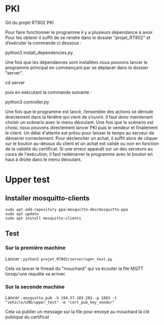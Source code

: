 # PKI
Git du projet RT802 PKI

Pour faire fonctionner le programme il y a plusieurs dépendance à avoir. Pour les obtenir il suffit de se rendre dans le dossier “projet_RT802” et  d’exécuter la commande ci dessous : 

python3 install_dependencies.py

Une fois que les dépendances sont installées nous pouvons lancer le programme principal en commençant par se déplacer dans le dossier “server”. 

cd server 

puis en exécutant la commande suivante : 

python3 controller.py

Une fois que le programme est lancé, l’ensemble des actions se déroule directement dans la fenêtre qui vient de s’ouvrir. Il faut donc maintenant choisir un scénario avec le menu déroulant. Une fois que le scénario est choisi, nous pouvons directement lancer PKI puis le vendeur et finalement le client. Un délai d'attente est prévu pour laisser le temps au serveur de démarrer correctement.
Pour déclencher un achat, il suffit alors de cliquer sur le bouton au-dessus du client et un achat est validé ou non en fonction de la validité du certificat.
Si une erreur apparaît sur un des serveurs au cours de l'exécution, il faut redémarrer le programme avec le bouton en haut à droite dans le menu déroulant.


# Upper test

## Installer mosquitto-clients

```
sudo apt-add-repository ppa:mosquitto-dev/mosquitto-ppa
sudo apt update
sudo apt install mosquitto-clients
```

## Test

### Sur la première machine

Lancer : ``python3 projet_RT802/server/uper_test.py``

Cela va lancer le thread du "mouchard" qui va écouter la file MQTT lorsqu'une requête va arriver.

### Sur la seconde machine

Lancer : ``mosquitto_pub -h 194.57.103.203 -p 1883 -t "vehicle/LMD/upper_test" -m "cert_pub_key_vendor"``

Cela va publier un message sur la file pour envoyé au mouchard la clé publique du certificat
